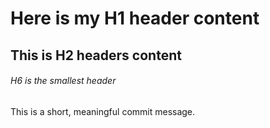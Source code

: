# Here is my H1 header content
## This is H2 headers content
###### H6 is the smallest header


This is a short, meaningful commit message. 

